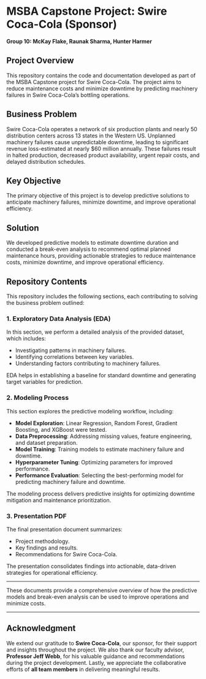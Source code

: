 # MSBA Capstone Project: Swire Coca-Cola (Sponsor)
**Group 10: McKay Flake, Raunak Sharma, Hunter Harmer**

## Project Overview  
This repository contains the code and documentation developed as part of the MSBA Capstone project for Swire Coca-Cola. The project aims to reduce maintenance costs and minimize downtime by predicting machinery failures in Swire Coca-Cola’s bottling operations.

## Business Problem  
Swire Coca-Cola operates a network of six production plants and nearly 50 distribution centers across 13 states in the Western US. Unplanned machinery failures cause unpredictable downtime, leading to significant revenue loss-estimated at nearly $60 million annually. These failures result in halted production, decreased product availability, urgent repair costs, and delayed distribution schedules.

## Key Objective  
The primary objective of this project is to develop predictive solutions to anticipate machinery failures, minimize downtime, and improve operational efficiency.

## Solution  
We developed predictive models to estimate downtime duration and conducted a break-even analysis to recommend optimal planned maintenance hours, providing actionable strategies to reduce maintenance costs, minimize downtime, and improve operational efficiency.

## Repository Contents  
This repository includes the following sections, each contributing to solving the business problem outlined:

### 1. **Exploratory Data Analysis (EDA)**  
In this section, we perform a detailed analysis of the provided dataset, which includes:  
- Investigating patterns in machinery failures.  
- Identifying correlations between key variables.  
- Understanding factors contributing to machinery failures.  

EDA helps in establishing a baseline for standard downtime and generating target variables for prediction.

### 2. **Modeling Process**  
This section explores the predictive modeling workflow, including:  
- **Model Exploration**: Linear Regression, Random Forest, Gradient Boosting, and XGBoost were tested.  
- **Data Preprocessing**: Addressing missing values, feature engineering, and dataset preparation.  
- **Model Training**: Training models to estimate machinery failure and downtime.  
- **Hyperparameter Tuning**: Optimizing parameters for improved performance.  
- **Performance Evaluation**: Selecting the best-performing model for predicting machinery failure and downtime.

The modeling process delivers predictive insights for optimizing downtime mitigation and maintenance prioritization.

### 3. **Presentation PDF**  
The final presentation document summarizes:  
- Project methodology.  
- Key findings and results.  
- Recommendations for Swire Coca-Cola.

The presentation consolidates findings into actionable, data-driven strategies for operational efficiency.

---

These documents provide a comprehensive overview of how the predictive models and break-even analysis can be used to improve operations and minimize costs.

---

## Acknowledgment  
We extend our gratitude to **Swire Coca-Cola**, our sponsor, for their support and insights throughout the project. We also thank our faculty advisor, **Professor Jeff Webb**, for his valuable guidance and recommendations during the project development. Lastly, we appreciate the collaborative efforts of **all team members** in delivering meaningful results.
